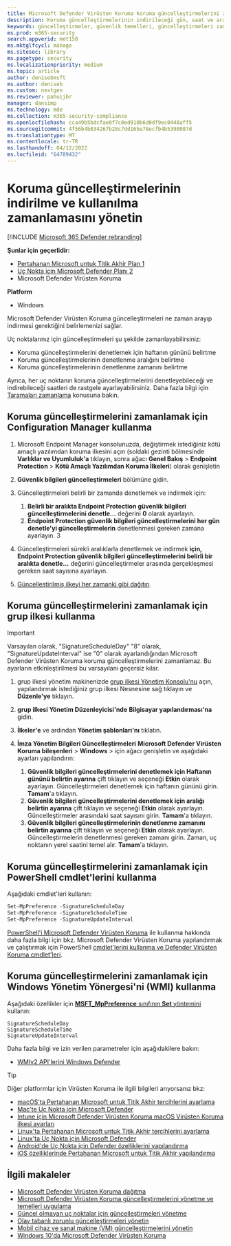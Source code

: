 ```yaml
---
title: Microsoft Defender Virüsten Koruma koruma güncelleştirmelerini zamanlama
description: Koruma güncelleştirmelerinin indirileceği gün, saat ve aralığı zamanlama
keywords: güncelleştirmeler, güvenlik temelleri, güncelleştirmeleri zamanlama
ms.prod: m365-security
search.appverid: met150
ms.mktglfcycl: manage
ms.sitesec: library
ms.pagetype: security
ms.localizationpriority: medium
ms.topic: article
author: denisebmsft
ms.author: deniseb
ms.custom: nextgen
ms.reviewer: pahuijbr
manager: dansimp
ms.technology: mde
ms.collection: m365-security-compliance
ms.openlocfilehash: cca49b5bdcfae0f7c0ed910b6d0df9ec0448aff5
ms.sourcegitcommit: 4f56b4b034267b28c7dd165e78ecfb4b5390087d
ms.translationtype: MT
ms.contentlocale: tr-TR
ms.lasthandoff: 04/12/2022
ms.locfileid: "64789432"
---
```

# <a name="manage-the-schedule-for-when-protection-updates-should-be-downloaded-and-applied"></a>Koruma güncelleştirmelerinin indirilme ve kullanılma zamanlamasını yönetin

[!INCLUDE [Microsoft 365 Defender rebranding](../../includes/microsoft-defender.md)]


**Şunlar için geçerlidir:**
- [Pertahanan Microsoft untuk Titik Akhir Plan 1](https://go.microsoft.com/fwlink/p/?linkid=2154037)
- [Uç Nokta için Microsoft Defender Planı 2](https://go.microsoft.com/fwlink/p/?linkid=2154037)
- Microsoft Defender Virüsten Koruma

**Platform**
- Windows

Microsoft Defender Virüsten Koruma güncelleştirmeleri ne zaman arayıp indirmesi gerektiğini belirlemenizi sağlar.

Uç noktalarınız için güncelleştirmeleri şu şekilde zamanlayabilirsiniz:

- Koruma güncelleştirmelerini denetlemek için haftanın gününü belirtme
- Koruma güncelleştirmelerinin denetlenme aralığını belirtme
- Koruma güncelleştirmelerinin denetlenme zamanını belirtme

Ayrıca, her uç noktanın koruma güncelleştirmelerini denetleyebileceği ve indirebileceği saatleri de rastgele ayarlayabilirsiniz. Daha fazla bilgi için [Taramaları zamanlama](scheduled-catch-up-scans-microsoft-defender-antivirus.md) konusuna bakın.

## <a name="use-configuration-manager-to-schedule-protection-updates"></a>Koruma güncelleştirmelerini zamanlamak için Configuration Manager kullanma

1. Microsoft Endpoint Manager konsolunuzda, değiştirmek istediğiniz kötü amaçlı yazılımdan koruma ilkesini açın (soldaki gezinti bölmesinde **Varlıklar ve Uyumluluk'a** tıklayın, sonra ağacı **Genel Bakış** \> **Endpoint Protection** \> **Kötü Amaçlı Yazılımdan Koruma İlkeleri**) olarak genişletin

2. **Güvenlik bilgileri güncelleştirmeleri** bölümüne gidin.

3. Güncelleştirmeleri belirli bir zamanda denetlemek ve indirmek için:
      1. **Belirli bir aralıkta Endpoint Protection güvenlik bilgileri güncelleştirmelerini denetle...** değerini **0** olarak ayarlayın.
      2. **Endpoint Protection güvenlik bilgileri güncelleştirmelerini her gün denetle'yi güncelleştirmelerin** denetlenmesi gereken zamana ayarlayın.
      3
4. Güncelleştirmeleri sürekli aralıklarla denetlemek ve indirmek **için, Endpoint Protection güvenlik bilgileri güncelleştirmelerini belirli bir aralıkta denetle...** değerini güncelleştirmeler arasında gerçekleşmesi gereken saat sayısına ayarlayın.

5. [Güncelleştirilmiş ilkeyi her zamanki gibi dağıtın](/sccm/protect/deploy-use/endpoint-antimalware-policies#deploy-an-antimalware-policy-to-client-computers).

## <a name="use-group-policy-to-schedule-protection-updates"></a>Koruma güncelleştirmelerini zamanlamak için grup ilkesi kullanma

> [!IMPORTANT]
> Varsayılan olarak, "SignatureScheduleDay" "8" olarak, "SignatureUpdateInterval" ise "0" olarak ayarlandığından Microsoft Defender Virüsten Koruma koruma güncelleştirmelerini zamanlamaz.
Bu ayarların etkinleştirilmesi bu varsayılanı geçersiz kılar.

1. grup ilkesi yönetim makinenizde [grup ilkesi Yönetim Konsolu'nu](/previous-versions/windows/it-pro/windows-server-2008-R2-and-2008/cc731212(v=ws.11)) açın, yapılandırmak istediğiniz grup ilkesi Nesnesine sağ tıklayın ve **Düzenle'ye** tıklayın.

2. **grup ilkesi Yönetim Düzenleyicisi'nde** **Bilgisayar yapılandırması'na** gidin.

3. **İlkeler'e** ve ardından **Yönetim şablonları'nı** tıklatın.

4. **İmza Yönetim Bilgileri Güncelleştirmeleri** **Microsoft Defender Virüsten Koruma bileşenleri** \> **Windows** \> için ağacı genişletin ve aşağıdaki ayarları yapılandırın:

    1. **Güvenlik bilgileri güncelleştirmelerini denetlemek için Haftanın gününü belirtin ayarına** çift tıklayın ve seçeneği **Etkin** olarak ayarlayın. Güncelleştirmeleri denetlemek için haftanın gününü girin. **Tamam**'a tıklayın.
    2. **Güvenlik bilgileri güncelleştirmelerini denetlemek için aralığı belirtin ayarına** çift tıklayın ve seçeneği **Etkin** olarak ayarlayın. Güncelleştirmeler arasındaki saat sayısını girin. **Tamam**'a tıklayın.
    3. **Güvenlik bilgileri güncelleştirmelerinin denetlenme zamanını belirtin ayarına** çift tıklayın ve seçeneği **Etkin** olarak ayarlayın. Güncelleştirmelerin denetlenmesi gereken zamanı girin. Zaman, uç noktanın yerel saatini temel alır. **Tamam**'a tıklayın.

## <a name="use-powershell-cmdlets-to-schedule-protection-updates"></a>Koruma güncelleştirmelerini zamanlamak için PowerShell cmdlet'lerini kullanma

Aşağıdaki cmdlet'leri kullanın:

```PowerShell
Set-MpPreference -SignatureScheduleDay
Set-MpPreference -SignatureScheduleTime
Set-MpPreference -SignatureUpdateInterval
```

[PowerShell'i Microsoft Defender Virüsten Koruma](use-powershell-cmdlets-microsoft-defender-antivirus.md) ile kullanma hakkında daha fazla bilgi için bkz. Microsoft Defender Virüsten Koruma yapılandırmak ve çalıştırmak için PowerShell [cmdlet'lerini kullanma ve Defender Virüsten Koruma cmdlet'leri](/powershell/module/defender/).

## <a name="use-windows-management-instruction-wmi-to-schedule-protection-updates"></a>Koruma güncelleştirmelerini zamanlamak için Windows Yönetim Yönergesi'ni (WMI) kullanma

Aşağıdaki özellikler için [**MSFT_MpPreference** sınıfının **Set** yöntemini](/previous-versions/windows/desktop/legacy/dn455323(v=vs.85)) kullanın:

```WMI
SignatureScheduleDay
SignatureScheduleTime
SignatureUpdateInterval
```

Daha fazla bilgi ve izin verilen parametreler için aşağıdakilere bakın:

- [WMIv2 API'lerini Windows Defender](/previous-versions/windows/desktop/defender/windows-defender-wmiv2-apis-portal)

> [!TIP]
> Diğer platformlar için Virüsten Koruma ile ilgili bilgileri arıyorsanız bkz:
> - [macOS'ta Pertahanan Microsoft untuk Titik Akhir tercihlerini ayarlama](mac-preferences.md)
> - [Mac'te Uç Nokta için Microsoft Defender](microsoft-defender-endpoint-mac.md)
> - [Intune için Microsoft Defender Virüsten Koruma macOS Virüsten Koruma ilkesi ayarları](/mem/intune/protect/antivirus-microsoft-defender-settings-macos)
> - [Linux'ta Pertahanan Microsoft untuk Titik Akhir tercihlerini ayarlama](linux-preferences.md)
> - [Linux'ta Uç Nokta için Microsoft Defender](microsoft-defender-endpoint-linux.md)
> - [Android'de Uç Nokta için Defender özelliklerini yapılandırma](android-configure.md)
> - [iOS özelliklerinde Pertahanan Microsoft untuk Titik Akhir yapılandırma](ios-configure-features.md)

## <a name="related-articles"></a>İlgili makaleler

- [Microsoft Defender Virüsten Koruma dağıtma](deploy-manage-report-microsoft-defender-antivirus.md)
- [Microsoft Defender Virüsten Koruma güncelleştirmelerini yönetme ve temelleri uygulama](manage-updates-baselines-microsoft-defender-antivirus.md)
- [Güncel olmayan uç noktalar için güncelleştirmeleri yönetme](manage-outdated-endpoints-microsoft-defender-antivirus.md)
- [Olay tabanlı zorunlu güncelleştirmeleri yönetin](manage-event-based-updates-microsoft-defender-antivirus.md)
- [Mobil cihaz ve sanal makine (VM) güncelleştirmelerini yönetin](manage-updates-mobile-devices-vms-microsoft-defender-antivirus.md)
- [Windows 10'da Microsoft Defender Virüsten Koruma](microsoft-defender-antivirus-in-windows-10.md)
